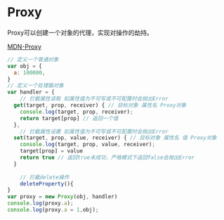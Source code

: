 # Proxy

Proxy可以创建一个对象的代理，实现对操作的劫持。

[MDN-Proxy](https://developer.mozilla.org/zh-CN/docs/Web/JavaScript/Reference/Global_Objects/Proxy)

```js
// 定义一个普通对象
var obj = { 
  a: 100000,
}
// 定义一个处理器对象
var handler = { 
	// 拦截属性读取 如属性值为不可写或不可配置时会抛出Error
  get(target, prop, receiver) { // 目标对象 属性名 Proxy对象
    console.log(target, prop, receiver);
    return target[prop] // 返回一个值
  },
	// 拦截属性设置 如属性值为不可写或不可配置时会抛出Error
  set(target, prop, value, receiver) { // 目标对象 属性名 值 Proxy对象
    console.log(target, prop, value, receiver);
    target[prop] = value
    return true // 返回true未成功，严格模式下返回false会抛出Error
  }
	
	// 拦截delete操作
	deleteProperty(){
}
var proxy = new Proxy(obj, handler)
console.log(proxy.a);
console.log(proxy.a = 1,obj);
```
